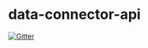 # data-connector-api

[![Gitter](https://badges.gitter.im/Join%20Chat.svg)](https://gitter.im/qualtrak/data-connector-api?utm_source=badge&utm_medium=badge&utm_campaign=pr-badge&utm_content=badge)